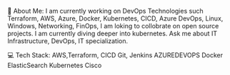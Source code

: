 💫 About Me:
I am currently working on DevOps Technologies such Terraform, AWS, Azure, Docker, Kubernetes, CICD, Azure DevOps, Linux, Windows, Networking, FinOps, 
I am loking to collobrate on open source projects.
I am currently diving deeper into kubernetes.
Ask me about IT Infrastructure, DevOps, IT specialization.

💻 Tech Stack:
AWS,Terraform, CICD Git, Jenkins AZUREDEVOPS Docker ElasticSearch Kubernetes   Cisco






